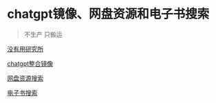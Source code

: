 # chatgpt镜像、网盘资源和电子书搜索

> 不生产 只搬运

[没有用研究所](https://www.mydyjs.com/  "没有用研究所")

[chatgpt整合镜像](https://www.mydyjs.com/gpt.html  "chatgpt整合镜像")

[网盘资源搜索](https://www.mydyjs.com/pan.html  "网盘资源搜索")

[电子书搜索](https://www.mydyjs.com/shu.html  "电子书搜索")
